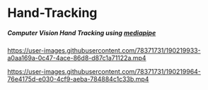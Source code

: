# Hand-Tracking

##### Computer Vision Hand Tracking using [mediapipe](https://google.github.io/mediapipe/solutions/hands#python-solution-api)


https://user-images.githubusercontent.com/78371731/190219933-a0aa169a-0c47-4ace-86d8-d87c1a71122a.mp4



https://user-images.githubusercontent.com/78371731/190219964-76e4175d-e030-4cf9-aeba-784884c1c33b.mp4

